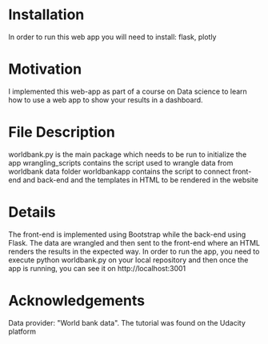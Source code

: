# Installation
In order to run this web app you will need to install: flask, plotly

# Motivation
I implemented this web-app as part of a course on Data science to learn how to use a web app to show your results in a dashboard. 

# File Description
worldbank.py is the main package which needs to be run to initialize the app
wrangling_scripts contains the script used to wrangle data from worldbank data folder
worldbankapp contains the script to connect front-end and back-end and the templates in HTML to be rendered in the website

# Details
The front-end is implemented using Bootstrap while the back-end using Flask. The data are wrangled and then sent to the front-end where an HTML renders the results in the expected way.
In order to run the app, you need to execute python worldbank.py on your local repository and then once the app is running, you can see it on http://localhost:3001

# Acknowledgements
Data provider: "World bank data". The tutorial was found on the Udacity platform